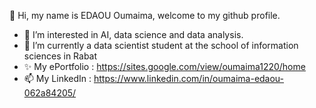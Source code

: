 👋 Hi, my name is EDAOU Oumaima, welcome to my github profile.
- 👀 I’m interested in AI, data science and data analysis.
- 🌱 I’m currently a data scientist student at the school of information sciences in Rabat
- ✨ My ePortfolio : https://sites.google.com/view/oumaima1220/home
- 📫 My LinkedIn : https://www.linkedin.com/in/oumaima-edaou-062a84205/ 

<!---
oumaima1220/oumaima1220 is a ✨ special ✨ repository because its `README.md` (this file) appears on your GitHub profile.
You can click the Preview link to take a look at your changes.
--->
